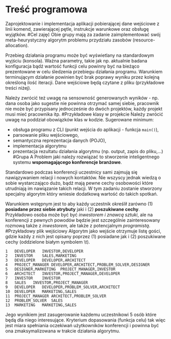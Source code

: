 # Treść programowa
Zaprojektowanie i implementacja aplikacji pobierającej dane wejściowe z linii komend, zawierającej pętle, instrukcje warunkowe oraz obsługę wyjątków.
#Cel zajęć
Obie grupy mają za zadanie zaimplementować swój meta-heurystyczny algorytm problemu przydziału zasobów (resource-allocation).

Przebieg działania programu może być wyświetlany na standardowym wyjściu (konsola). Ważna parametry, takie jak np. aktualnie badana konfiguracja bądź wartość funkcji celu powinny być na bieżąco prezentowane w celu śledzenia przebiegu działania programu. Warunkiem terminującym działanie powinien być brak poprawy wyniku przez kolejną określoną ilość iteracji. Dane wejściowe będą czytane z pliku (przykładowe treści niżej).

Należy zwrócić też uwagę na sensowność generowanych wyników - np. dana osoba jako sugestie nie powinna otrzymać samej siebie, pracownik nie może być przypisany jednocześnie do dwóch projektów, każdy projekt musi mieć pracownika itp.
#Przykładowe klasy w projekcie
Należy zwrócić uwagę na poddział obowiązków klas w kodzie. Sugerowane minimum:

- obsługa programu z CLI (punkt wejścia do aplikacji - funkcja `main()`),
- parsowanie pliku wejściowego,
- semantyczna reprezentacja danych (POJO),
- implementacja algorytmu
- prezentacja rezultatu działania algorytmu (np. output, zapis do pliku,…)
#Grupa A
Problem jaki należy rozwiązać to stworzenie inteligentnego systemu **wspomagającego konferencje branżowe**.

Standardowo podczas konferencji uczestnicy sami zajmują się nawiązywaniem relacji i nowych kontaktów. Nie wszyscy jednak wiedzą o sobie wystarczająco dużo, bądź mają pewne cechy osobowości które utrudniają im nawiązanie takich  relacji. W tym zadaniu zostanie stworzony specjalny algorytm który wniesie dodatkową wartość do takich spotkań.

Warunkiem wstępnym jest to aby każdy uczestnik określił zarówno (1) **posiadane przez siebie atrybuty** jaki i (2) **poszukiwane cechy**. Przykładowo osoba może być być *inwestorem i znawcą sztuki*, ale na konferencji z pewnych powodów będzie jest szczególnie zainteresowany rozmową także z *inwestorem,* ale także z potencjalnym *programistą*.
#Przykładowy plik wejściowy
Algorytm jako wejście otrzymuje listę gości, gdzie każdy z nich jest opisany poprzez (1) posiadane jak i (2) poszukiwane cechy (oddzielone białym symbolem \t).
```
1	DEVELOPER	INVESTOR,DEVELOPER
2	INVESTOR	SALES,MARKETING
3	DEVELOPER	DEVELOPER,ARCHITECT
4	PROJECT_MANAGER	DEVELOPER,ARCHITECT,PROBLEM_SOLVER,DESIGNER
5	DESIGNER,MARKETING	PROJECT_MANAGER,INVESTOR
6	ARCHITECT	INVESTOR,PROJECT_MANAGER,DEVELOPER
7	INVESTOR	INVESTOR
8	SALES	INVESTOR,PROJECT_MANAGER
9	DEVELOPER	DEVELOPER,PROBLEM_SOLVER,ARCHITECT
10	DEVELOPER	MARKETING,SALES
11	PROJECT_MANAGER	ARCHITECT,PROBLEM_SOLVER
12	PROBLEM_SOLVER	SALES
13	MARKETING	MARKETING,SALES
```
Jego wynikiem jest zasugerowanie każdemu uczestnikowi 5 osób które będą dla niego interesujące. Kryterium dopasowania (funkcja celu) tak więc jest miara spełniania oczekiwań użytkowników konferencji i powinna być ona zmaksymalizowana w trakcie działania algorytmu.

